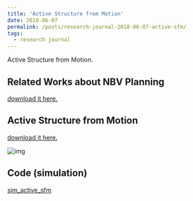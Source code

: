 ```yaml
---
title: 'Active Structure from Motion'
date: 2018-06-07
permalink: /posts/research-journal-2018-06-07-active-sfm/
tags:
  - research journal
---
```


Active Structure from Motion.

## Related Works about NBV Planning

<a href="http://sunqinxuan.github.io/files/research-journal-2018-06-07-NBV-related-work.pdf">download it here.</a>

## Active Structure from Motion

<a href="http://sunqinxuan.github.io/files/research-journal-2018-06-07-active-sfm.pdf">download it here.</a>

![img](https://sunqinxuan.github.io/images/posts-research-journal-2018-06-07-img1.png)

## Code (simulation)

[sim_active_sfm](https://github.com/sunqinxuan/sim_active_sfm)





